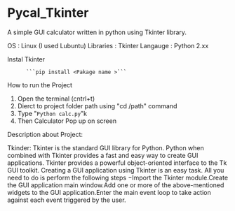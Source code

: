 # Pycal_Tkinter



A simple GUI calculator written in python using Tkinter library.


OS                  : Linux (I used Lubuntu)
Libraries           : Tkinter
Langauge            : Python 2.xx

Instal Tkinter 

          ```pip install <Pakage name >```


How to run the Project 



1. Open the terminal (cntrl+t)
2. Dierct to project folder path using "cd /path" command
3. Type "```Python calc.py```"k
4. Then Calculator Pop up on screen 

Description about Project:



 Tkinder:   Tkinter is the standard GUI library for Python. Python when combined with Tkinter provides a fast and easy way to create GUI applications. Tkinter provides a powerful object-oriented interface to the Tk GUI toolkit.
Creating a GUI application using Tkinter is an easy task. All you need to do is perform the following steps −Import the Tkinter module.Create the GUI application main window.Add one or more of the above-mentioned widgets to the GUI application.Enter the main event loop to take action against each event triggered by the user.
   
